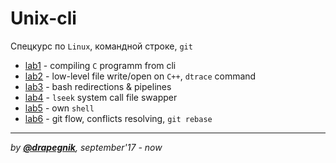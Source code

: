 # Unix-cli

Спецкурс по `Linux`, командной строке, `git`

* [lab1](https://github.com/Drapegnik/bsu/tree/master/unix-cli/lab1) - compiling
  `C` programm from cli
* [lab2](https://github.com/Drapegnik/bsu/tree/master/unix-cli/lab2) - low-level
  file write/open on `C++`, `dtrace` command
* [lab3](https://github.com/Drapegnik/bsu/tree/master/unix-cli/lab3) - bash
  redirections & pipelines
* [lab4](https://github.com/Drapegnik/bsu/tree/master/unix-cli/lab4) - `lseek`
  system call file swapper
* [lab5](https://github.com/Drapegnik/bsu/tree/master/unix-cli/lab5) - own
  `shell`
* [lab6](https://github.com/Drapegnik/bsu/tree/master/unix-cli/lab6) - git flow,
  conflicts resolving, `git rebase`

---

_by [**@drapegnik**](https://github.com/Drapegnik), september'17 - now_
